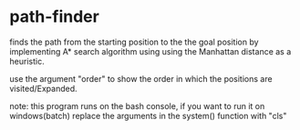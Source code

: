 # path-finder

finds the path from the starting position to the the goal position by implementing A* search algorithm using using the Manhattan distance as a heuristic.

use the argument "order" to show the order in which the positions are visited/Expanded.

note: this program runs on the bash console, if you want to run it on windows(batch) replace the arguments in the system() function with "cls" 
